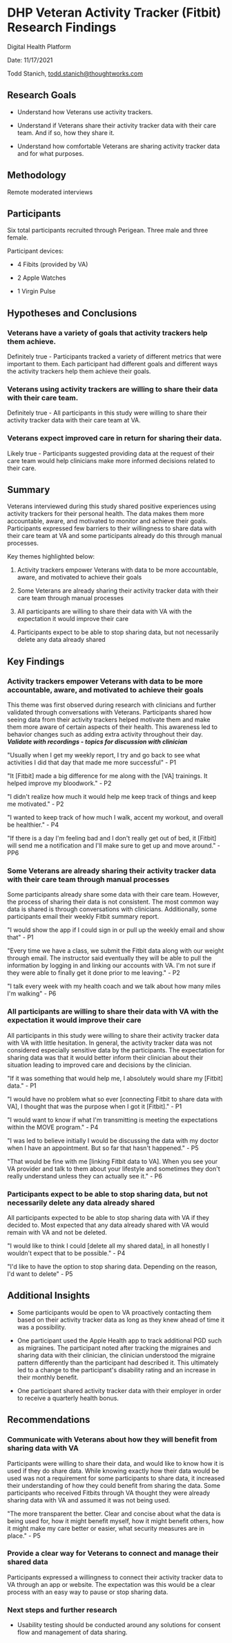 DHP Veteran Activity Tracker (Fitbit) Research Findings
=======================================================

Digital Health Platform

Date: 11/17/2021

Todd Stanich, todd.stanich@thoughtworks.com

Research Goals
--------------

-   Understand how Veterans use activity trackers.

-   Understand if Veterans share their activity tracker data with their care team. And if so, how they share it. 

-   Understand how comfortable Veterans are sharing activity tracker data and for what purposes.

Methodology
-----------

Remote moderated interviews

Participants
------------

Six total participants recruited through Perigean. Three male and three female.

Participant devices:

-   4 Fibits (provided by VA)

-   2 Apple Watches

-   1 Virgin Pulse

Hypotheses and Conclusions
--------------------------

### Veterans have a variety of goals that activity trackers help them achieve.

Definitely true - Participants tracked a variety of different metrics that were important to them. Each participant had different goals and different ways the activity trackers help them achieve their goals.

### Veterans using activity trackers are willing to share their data with their care team. 

Definitely true - All participants in this study were willing to share their activity tracker data with their care team at VA.

### Veterans expect improved care in return for sharing their data.

Likely true - Participants suggested providing data at the request of their care team would help clinicians make more informed decisions related to their care.

Summary
-------

Veterans interviewed during this study shared positive experiences using activity trackers for their personal health. The data makes them more accountable, aware, and motivated to monitor and achieve their goals. Participants expressed few barriers to their willingness to share data with their care team at VA and some participants already do this through manual processes. 

Key themes highlighted below:

1.  Activity trackers empower Veterans with data to be more accountable, aware, and motivated to achieve their goals

2.  Some Veterans are already sharing their activity tracker data with their care team through manual processes

3.  All participants are willing to share their data with VA with the expectation it would improve their care

4.  Participants expect to be able to stop sharing data, but not necessarily delete any data already shared

Key Findings
------------

### Activity trackers empower Veterans with data to be more accountable, aware, and motivated to achieve their goals

This theme was first observed during research with clinicians and further validated through conversations with Veterans. Participants shared how seeing data from their activity trackers helped motivate them and make them more aware of certain aspects of their health. This awareness led to behavior changes such as adding extra activity throughout their day. ***Validate with recordings - topics for discussion with clinician***

"Usually when I get my weekly report, I try and go back to see what activities I did that day that made me more successful" - P1

"It [Fitbit] made a big difference for me along with the [VA] trainings. It helped improve my bloodwork." - P2

"I didn't realize how much it would help me keep track of things and keep me motivated." - P2

"I wanted to keep track of how much I walk, accent my workout, and overall be healthier." - P4

"If there is a day I'm feeling bad and I don't really get out of bed, it [Fitbit] will send me a notification and I'll make sure to get up and move around." - PP6

### Some Veterans are already sharing their activity tracker data with their care team through manual processes

Some participants already share some data with their care team. However, the process of sharing their data is not consistent. The most common way data is shared is through conversations with clinicians. Additionally, some participants email their weekly Fitbit summary report.

"I would show the app if I could sign in or pull up the weekly email and show that" - P1

"Every time we have a class, we submit the Fitbit data along with our weight through email. The instructor said eventually they will be able to pull the information by logging in and linking our accounts with VA. I'm not sure if they were able to finally get it done prior to me leaving." - P2

"I talk every week with my health coach and we talk about how many miles I'm walking" - P6

### All participants are willing to share their data with VA with the expectation it would improve their care

All participants in this study were willing to share their activity tracker data with VA with little hesitation. In general, the activity tracker data was not considered especially sensitive data by the participants. The expectation for sharing data was that it would better inform their clinician about their situation leading to improved care and decisions by the clinician.  

"If it was something that would help me, I absolutely would share my [Fitbit] data." - P1

"I would have no problem what so ever [connecting Fitbit to share data with VA], I thought that was the purpose when I got it [Fitbit]." - P1

"I would want to know if what I'm transmitting is meeting the expectations within the MOVE program." - P4

"I was led to believe initially I would be discussing the data with my doctor when I have an appointment. But so far that hasn't happened." - P5

"That would be fine with me [linking Fitbit data to VA]. When you see your VA provider and talk to them about your lifestyle and sometimes they don't really understand unless they can actually see it." - P6

### Participants expect to be able to stop sharing data, but not necessarily delete any data already shared

All participants expected to be able to stop sharing data with VA if they decided to. Most expected that any data already shared with VA would remain with VA and not be deleted.

"I would like to think I could [delete all my shared data], in all honestly I wouldn't expect that to be possible." - P4

"I'd like to have the option to stop sharing data. Depending on the reason, I'd want to delete" - P5

Additional Insights
-------------------

-   Some participants would be open to VA proactively contacting them based on their activity tracker data as long as they knew ahead of time it was a possibility.

-   One participant used the Apple Health app to track additional PGD such as migraines. The participant noted after tracking the migraines and sharing data with their clinician, the clinician understood the migraine pattern differently than the participant had described it. This ultimately led to a change to the participant's disability rating and an increase in their monthly benefit.

-   One participant shared activity tracker data with their employer in order to receive a quarterly health bonus.

Recommendations
---------------

### Communicate with Veterans about how they will benefit from sharing data with VA

Participants were willing to share their data, and would like to know how it is used if they do share data. While knowing exactly how their data would be used was not a requirement for some participants to share data, it increased their understanding of how they could benefit from sharing the data. Some participants who received Fitbits through VA thought they were already sharing data with VA and assumed it was not being used.

"The more transparent the better. Clear and concise about what the data is being used for, how it might benefit myself, how it might benefit others, how it might make my care better or easier, what security measures are in place." - P5

### Provide a clear way for Veterans to connect and manage their shared data

Participants expressed a willingness to connect their activity tracker data to VA through an app or website. The expectation was this would be a clear process with an easy way to pause or stop sharing data.

### Next steps and further research

-   Usability testing should be conducted around any solutions for consent flow and management of data sharing.
